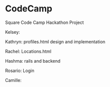# CodeCamp
Square Code Camp Hackathon Project

Kelsey: 

Kathryn: profiles.html design and implementation

Rachel: Locations.html

Hashma: rails and backend

Rosario: Login

Camille: 
